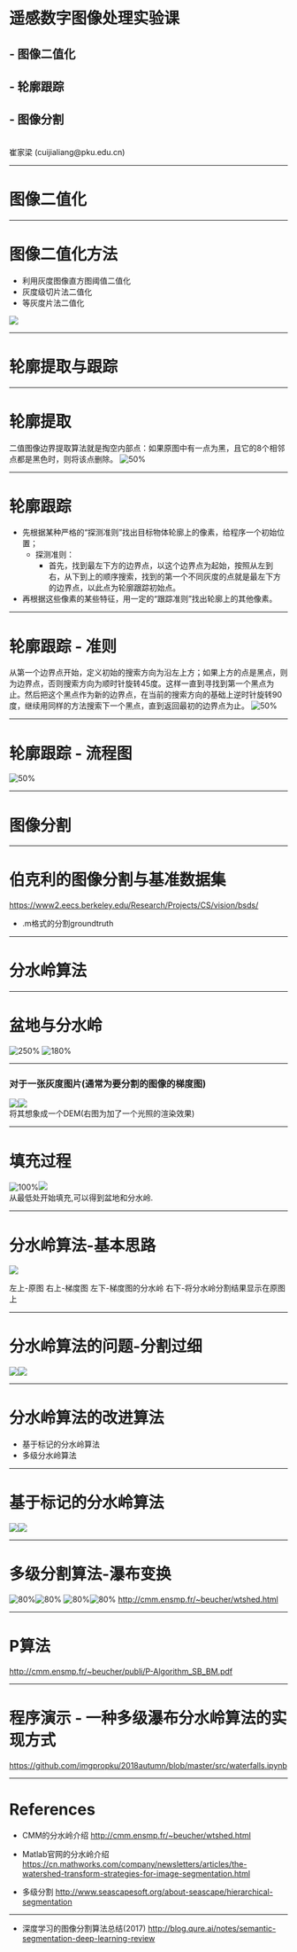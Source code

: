 <!-- page_number: true -->
<!--$theme: gaia-->

　
# 遥感数字图像处理实验课
## - 图像二值化
## - 轮廓跟踪
## - 图像分割
<br/>
崔家梁
(cuijialiang@pku.edu.cn)  

---
# 图像二值化

---
# 图像二值化方法
- 利用灰度图像直方图阈值二值化
- 灰度级切片法二值化
- 等灰度片法二值化

![](figures/2value.png)

---
# 轮廓提取与跟踪

---
# 轮廓提取
二值图像边界提取算法就是掏空内部点：如果原图中有一点为黑，且它的8个相邻点都是黑色时，则将该点删除。
![50%](figures/contour_extraction.png)

---
# 轮廓跟踪
- 先根据某种严格的“探测准则”找出目标物体轮廓上的像素，给程序一个初始位置；
   - 探测准则：
     - 首先，找到最左下方的边界点，以这个边界点为起始，按照从左到右，从下到上的顺序搜索，找到的第一个不同灰度的点就是最左下方的边界点，以此点为轮廓跟踪初始点。
- 再根据这些像素的某些特征，用一定的“跟踪准则”找出轮廓上的其他像素。


---
# 轮廓跟踪 - 准则
从第一个边界点开始，定义初始的搜索方向为沿左上方；如果上方的点是黑点，则为边界点，否则搜索方向为顺时针旋转45度。这样一直到寻找到第一个黑点为止。然后把这个黑点作为新的边界点，在当前的搜索方向的基础上逆时针旋转90度，继续用同样的方法搜索下一个黑点，直到返回最初的边界点为止。
![50%](figures/profile_tracking_pic1.png)

---
# 轮廓跟踪 - 流程图
![50%](figures/profile_tracking_steps.png)

---
# 图像分割

---
# 伯克利的图像分割与基准数据集
https://www2.eecs.berkeley.edu/Research/Projects/CS/vision/bsds/

- .m格式的分割groundtruth

---
# 分水岭算法

---
# 盆地与分水岭
![250%](https://cn.mathworks.com/content/mathworks/cn/zh/company/newsletters/articles/the-watershed-transform-strategies-for-image-segmentation/jcr:content/mainParsys/image_1.adapt.full.high.jpg/1480512444309.jpg) ![180%](https://cn.mathworks.com/content/mathworks/cn/zh/company/newsletters/articles/the-watershed-transform-strategies-for-image-segmentation/jcr:content/mainParsys/image_2.adapt.full.high.gif/1480512444319.gif)

---
### 对于一张灰度图片(通常为要分割的图像的梯度图)
![](http://cmm.ensmp.fr/~beucher/ima1.gif)![](http://cmm.ensmp.fr/~beucher/ima2.gif)  
将其想象成一个DEM(右图为加了一个光照的渲染效果)

---
# 填充过程
![100%](http://cmm.ensmp.fr/~beucher/lpe1.gif)![](http://cmm.ensmp.fr/~beucher/ima3.gif)  
从最低处开始填充,可以得到盆地和分水岭.

---
# 分水岭算法-基本思路
![](http://cmm.ensmp.fr/~beucher/ima6.gif)  

左上-原图
右上-梯度图
左下-梯度图的分水岭
右下-将分水岭分割结果显示在原图上

---
# 分水岭算法的问题-分割过细
![](http://cmm.ensmp.fr/~beucher/ima7.gif)![](http://cmm.ensmp.fr/~beucher/ima7b.gif)

---
# 分水岭算法的改进算法
- 基于标记的分水岭算法
- 多级分水岭算法

---
# 基于标记的分水岭算法

![](http://cmm.ensmp.fr/~beucher/ex1a.gif)![](http://cmm.ensmp.fr/~beucher/ex1b.gif)

---
# 多级分割算法-瀑布变换
![80%](http://cmm.ensmp.fr/~beucher/hier1.gif)![80%](http://cmm.ensmp.fr/~beucher/hier2.gif)
![80%](http://cmm.ensmp.fr/~beucher/hier3.gif)![80%](http://cmm.ensmp.fr/~beucher/hier4.gif)
http://cmm.ensmp.fr/~beucher/wtshed.html

---
# P算法
http://cmm.ensmp.fr/~beucher/publi/P-Algorithm_SB_BM.pdf

---
# 程序演示 - 一种多级瀑布分水岭算法的实现方式

https://github.com/imgpropku/2018autumn/blob/master/src/waterfalls.ipynb

---

# References  
- CMM的分水岭介绍 http://cmm.ensmp.fr/~beucher/wtshed.html

- Matlab官网的分水岭介绍 https://cn.mathworks.com/company/newsletters/articles/the-watershed-transform-strategies-for-image-segmentation.html
- 多级分割
http://www.seascapesoft.org/about-seascape/hierarchical-segmentation

---
- 深度学习的图像分割算法总结(2017)
http://blog.qure.ai/notes/semantic-segmentation-deep-learning-review